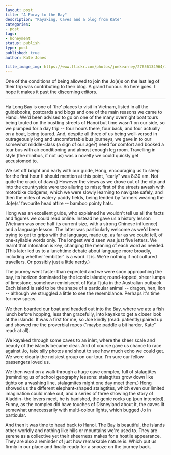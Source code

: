 ```yaml
---
layout: post
title: "A Foray to the Bay"
description: "Kayaking, Caves and a blog from Kate"
categories:
- post
tags:
- honeyment
status: publish
type: post
published: true
author: Kate Jones

title_image_img: https://www.flickr.com/photos/joekearney/27656134964/in/album-72157668121187344/player/
---
```


One of the conditions of being allowed to join the Jo(e)s on the last leg of their trip was contributing to their blog. A grand honour. So here goes. I hope it makes it past the discerning editors.

***

Ha Long Bay is one of 'the' places to visit in Vietnam, listed in all the guidebooks, postcards and blogs and one of the main reasons we came to Hanoi. We'd been advised to go on one of the many overnight boat tours being touted on the bustling streets of Hanoi but time wasn't on our side, so we plumped for a day trip -- four hours there, four back, and four actually on a boat, being toured. And, despite all three of us being well-versed in outrageously long and uncomfortable bus journeys, we gave in to our somewhat middle-class (a sign of our age?) need for comfort and booked a tour bus with air conditioning and almost enough leg room. Travelling in style (the minibus, if not us) was a novelty we could quickly get accustomed to.

We set off bright and early with our  guide, Hong, encouraging us to sleep for the first hour (I should mention at this point, "early" was 8:30 am. Not quite the crack of dawn.) However the views as we drove out of the city and into the countryside were too alluring to miss; first of the streets awash with motorbike dodgems, which we were slowly learning to navigate safely, and then the miles of watery paddy fields, being tended by farmers wearing the Jo(e)s' favourite head attire -- bamboo pointy hats.

Hong was an excellent guide, who explained he wouldn't tell us all the facts and figures we could read online. Instead he gave us a history lesson (Vietnam was once half its current size, with a strong Chinese influence) and a language lesson. The latter was particularly welcome as we'd been trying to get to grips with the language, made up, as far as we could tell, of one-syllable words only. The longest we'd seen was just five letters. We learnt that intonation is key, changing the meaning of each word as needed. (This later led us to a lunchtime debate about language more broadly, including whether 'embitter' is a word. It is. We're nothing if not cultured travellers. Or possibly just a little nerdy.)

The journey went faster than expected and we were soon approaching the bay, its horizon dominated by the iconic islands; round-topped, sheer lumps of limestone, somehow reminiscent of Kata Tjuta in the Australian outback. Each island is said to be the shape of a particular animal -- dragon, hen, lion -- although we struggled a little to see the resemblance. Perhaps it's time for new specs.

We then boarded our boat and headed out into the Bay, where we ate a fish lunch before hopping, less than gracefully, into kayaks to get a closer look at the islands. It was a first for me, so Joe kindly (read: patiently) paired up and showed me the proverbial ropes ("maybe paddle a bit harder, Kate" read: at all).

We kayaked through some caves to an inlet, where the sheer scale and beauty of the islands became clear. And of course gave us chance to race against Jo, take silly photos and shout to see how much echo we could get. We were clearly the noisiest group on our tour. I'm sure our fellow passengers loved us.

We then went on a walk through a huge cave complex, full of stalagtites (reminding us of school geography lessons: stalagtites grow down like tights on a washing line, stalagmites might one day meet them.) Hong showed us the different elephant-shaped stalagtites, which even our limited imagination could make out, and a series of three showing the story of Aladdin- the lovers meet, he is banished, the genie rocks up (pun intended). Funny, as the complex did have touches of Disneyland about it, the caves lit somewhat unnecessarily with multi-colour lights, which bugged Jo in particular.

And then it was time to head back to Hanoi. The Bay is beautiful, the islands other-worldly and nothing like hills or mountains we're used to. They are serene as a collective yet their sheerness makes for a hostile appearance. They are also a reminder of just how remarkable nature is. Which put us firmly in our place and finally ready for a snooze on the journey back.
